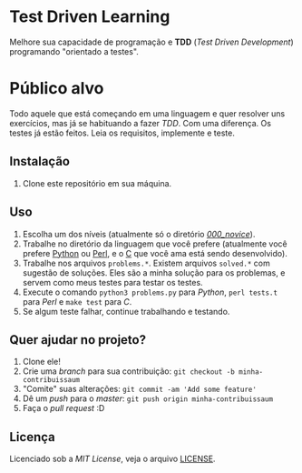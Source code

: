 # Test Driven Learning

Melhore sua capacidade de programação e **TDD** (*Test Driven Development*) programando "orientado a testes".


# Público alvo

Todo aquele que está começando em uma linguagem e quer resolver uns exercícios, mas já se habituando a fazer *TDD*. Com uma diferença. Os testes já estão feitos. Leia os requisitos, implemente e teste.


## Instalação

1. Clone este repositório em sua máquina.


## Uso

1. Escolha um dos níveis (atualmente só o diretório [*000_novice*](000_novice)).
1. Trabalhe no diretório da linguagem que você prefere (atualmente você prefere [Python](000_novice/python) ou [Perl](000_novice/perl), e o [C](000_novice/c) que você ama está sendo desenvolvido).
1. Trabalhe nos arquivos `problems.*`. Existem arquivos `solved.*` com sugestão de soluções. Eles são a minha solução para os problemas, e servem como meus testes para testar os testes.
1. Execute o comando `python3 problems.py` para *Python*, `perl tests.t` para *Perl* e  `make test` para *C*.
1. Se algum teste falhar, continue trabalhando e testando.


## Quer ajudar no projeto?

1. Clone ele!
2. Crie uma *branch* para sua contribuição: `git checkout -b minha-contribuissaum`
3. "Comite" suas alterações: `git commit -am 'Add some feature'`
4. Dê um *push* para o *master*: `git push origin minha-contribuissaum`
5. Faça o *pull request* :D


## Licença

Licenciado sob a *MIT License*, veja o arquivo [LICENSE](LICENSE).
